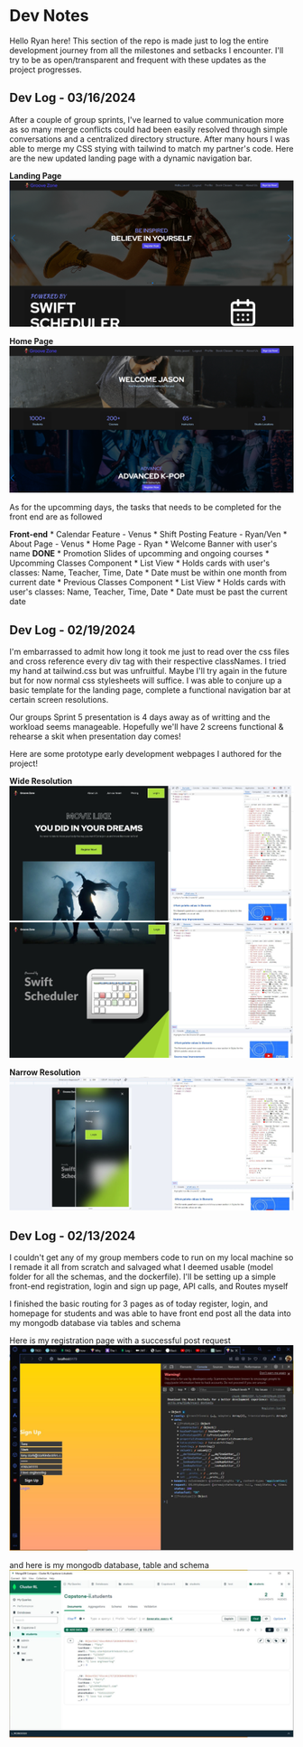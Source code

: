 # Dev Notes

Hello Ryan here! This section of the repo is made just to log the entire development journey from all the milestones and setbacks I encounter. I'll try to be as open/transparent and frequent with these updates as the project progresses.

## Dev Log - 03/16/2024

After a couple of group sprints, I've learned to value communication more as so many merge conflicts could had been easily resolved through simple conversations and a centralized directory structure. After many hours I was able to merge my CSS stying with tailwind to match my partner's code. Here are the new updated landing page with a dynamic navigation bar.

**Landing Page**
![landing page](./screenshots/03-16-2024/landing-page-mar-16.PNG)<br>

**Home Page**
![Home page](./screenshots/03-16-2024/home-page-mar-16.PNG)<br>

As for the upcomming days, the tasks that needs to be completed for the front end are as followed

**Front-end**
    * Calendar Feature - Venus
    * Shift Posting Feature - Ryan/Ven
    * About Page - Venus
    * Home Page - Ryan
        * Welcome Banner with user's name **DONE**
        * Promotion Slides of upcomming and ongoing courses
        * Upcomming Classes Component
            * List View
            * Holds cards with user's classes: Name, Teacher, Time, Date
            * Date must be within one month from current date 
        * Previous Classes Component
            * List View
            * Holds cards with user's classes: Name, Teacher, Time, Date
            * Date must be past the current date 

## Dev Log - 02/19/2024

I'm embarrassed to admit how long it took me just to read over the css files and cross reference every div tag with their respective classNames. I tried my hand at tailwind.css but was unfruitful. Maybe I'll try again in the future but for now normal css stylesheets will suffice. I was able to conjure up a basic template for the landing page, complete a functional navigation bar at certain screen resolutions.<br>

Our groups Sprint 5 presentation is 4 days away as of writting and the workload seems manageable. Hopefully we'll have 2 screens functional & rehearse a skit when presentation day comes!<br>

Here are some prototype early development webpages I authored for the project!

**Wide Resolution**
![landing page wide-resolution](./screenshots/02-19-2024/landing-page-1.JPG)
![landing page wide-resolution part 2](./screenshots/02-19-2024/landing-page-2.JPG)

**Narrow Resolution**
![landing page narrow-resolution](./screenshots/02-19-2024/landing-page-3.JPG)

## Dev Log - 02/13/2024

I couldn't get any of my group members code to run on my local machine so I remade it all from scratch and salvaged what I deemed usable (model folder for all the schemas, and the dockerfile). I'll be setting up a simple front-end registration, login and sign up page, API calls, and Routes myself

I finished the basic routing for 3 pages as of today register, login, and homepage for students and was able to have front end post all the data into my mongodb database via tables and schema

Here is my registration page with a successful post request
!["Registration page with console logs"](./screenshots/02-13-2024/front-end-student-register-pg.JPG)

and here is my mongodb database, table and schema
!["mongodb compass with the data being stored in the database"](./screenshots/02-13-2024/back-end-mongodb-students.JPG)
